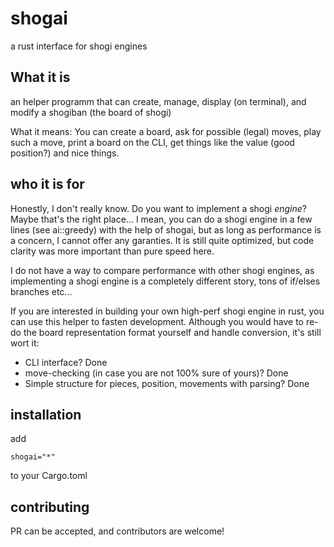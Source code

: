 # shogai

a rust interface for shogi engines

## What it is

an helper programm that can create, manage, display (on terminal), and modify a shogiban (the board of shogi)

What it means:
You can create a board, ask for possible (legal) moves, play such a move, print a board on the CLI, get things like the value (good position?) and nice things.

## who it is for

Honestly, I don't really know. Do you want to implement a shogi _engine_?
Maybe that's the right place... I mean, you can do a shogi engine in a few lines (see ai::greedy) with the help of shogai, but as long as performance is a concern, I cannot offer any garanties. It is still quite optimized, but code clarity was more important than pure speed here.

I do not have a way to compare performance with other shogi engines, as implementing a shogi engine is a completely different story, tons of if/elses branches etc...

If you are interested in building your own high-perf shogi engine in rust, you can use this helper to fasten development. Although you would have to re-do the board representation format yourself and handle conversion, it's still wort it:

- CLI interface? Done
- move-checking (in case you are not 100% sure of yours)? Done
- Simple structure for pieces, position, movements with parsing? Done

## installation

add

```
shogai="*"
```

to your Cargo.toml

## contributing

PR can be accepted, and contributors are welcome!

